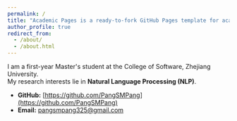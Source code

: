 ```yaml
---
permalink: /
title: "Academic Pages is a ready-to-fork GitHub Pages template for academic personal websites"
author_profile: true
redirect_from: 
  - /about/
  - /about.html
---
```


I am a first-year Master's student at the College of Software, Zhejiang University.  
My research interests lie in **Natural Language Processing (NLP)**.  

- **GitHub:** [https://github.com/PangSMPang](https://github.com/PangSMPang)  
- **Email:** pangsmpang325@gmail.com
